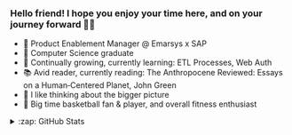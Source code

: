 ### Hello friend! I hope you enjoy your time here, and on your journey forward 🙏🏾

- 📱 Product Enablement Manager @ Emarsys x SAP
- 👾 Computer Science graduate
- 🌱 Continually growing, currently learning: ETL Processes, Web Auth
- 📚 Avid reader, currently reading: The Anthropocene Reviewed: Essays on a Human‑Centered Planet, John Green
- 💭 I like thinking about the bigger picture 
- 🏀 Big time basketball fan & player, and overall fitness enthusiast

<details>
  <summary>:zap: GitHub Stats</summary>

<a href="https://github.com/aadilk96/aadilk96">
  <img align="center" src="https://github-readme-stats.vercel.app/api/top-langs/?username=aadilk96&hide=java,html&title_color=ffffff&text_color=c9cacc&icon_color=2bbc8a&bg_color=1d1f21" />
</a>
<a href="https://github.com/aadilk96/aadilk96">
  <img align="center" src="https://github-readme-stats.vercel.app/api?username=aadilk96&show_icons=true&line_height=27&count_private=true&title_color=ffffff&text_color=c9cacc&icon_color=2bbc8a&bg_color=1d1f21" alt="Aadil's GitHub Stats" />
</a>
</details>
